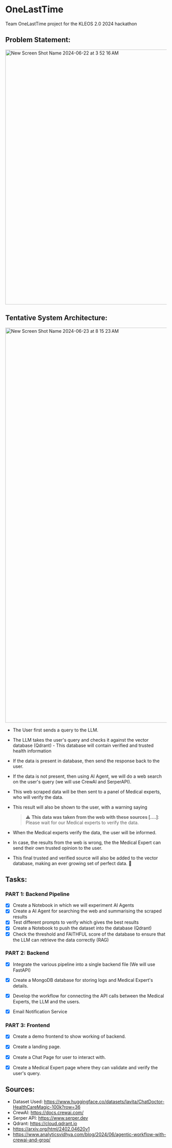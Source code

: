 # OneLastTime
Team OneLastTime project for the KLEOS 2.0 2024 hackathon

## Problem Statement:

<img width="793" alt="New Screen Shot Name 2024-06-22 at 3 52 16 AM" src="https://github.com/Devanshu-17/OneLastTime/assets/93381397/902587fd-c7ee-4b2d-ace9-066aedee7670">

## Tentative System Architecture:

<img width="1229" alt="New Screen Shot Name 2024-06-23 at 8 15 23 AM" src="https://github.com/Devanshu-17/OneLastTime/assets/93381397/797878ea-4307-4447-af85-80054152f958">

<br />

* The User first sends a query to the LLM.
* The LLM takes the user's query and checks it against the vector database (Qdrant) - This database will contain verified and trusted health information
* If the data is present in database, then send the response back to the user.
* If the data is not present, then using AI Agent, we will do a web search on the user's query (we will use CrewAI and SerperAPI).
* This web scraped data will be then sent to a panel of Medical experts, who will verify the data.
* This result will also be shown to the user, with a warning saying

    > :warning: **This data was taken from the web with these sources [....]**: Please wait for our Medical experts to verify the data.

* When the Medical experts verify the data, the user will be informed.
* In case, the results from the web is wrong, the the Medical Expert can send their own trusted opinion to the user.
* This final trusted and verified source will also be added to the vector database, making an ever growing set of perfect data. 🤗

## Tasks:

### PART 1: Backend Pipeline

* [x] Create a Notebook in which we will experiment AI Agents
* [x] Create a AI Agent for searching the web and summarising the scraped results
* [x] Test different prompts to verify which gives the best results
* [x] Create a Notebook to push the dataset into the database (Qdrant)
* [x] Check the threshold and FAITHFUL score of the database to ensure that the LLM can retrieve the data correctly (RAG)

### PART 2: Backend

* [x] Integrate the various pipeline into a single backend file (We will use FastAPI)
* [x] Create a MongoDB database for storing logs and Medical Expert's details.
* [x] Develop the workflow for connecting the API calls between the Medical Experts, the LLM and the users.

* [x] Email Notification Service 

### PART 3: Frontend

* [x] Create a demo frontend to show working of backend.
* [x] Create a landing page.
* [x] Create a Chat Page for user to interact with.
* [x] Create a Medical Expert page where they can validate and verify the user's query.


## Sources:

* Dataset Used: https://www.huggingface.co/datasets/lavita/ChatDoctor-HealthCareMagic-100k?row=36
* CrewAI: https://docs.crewai.com/
* Serper API: https://www.serper.dev
* Qdrant: https://cloud.qdrant.io
* https://arxiv.org/html/2402.04620v1
* https://www.analyticsvidhya.com/blog/2024/06/agentic-workflow-with-crewai-and-groq/
